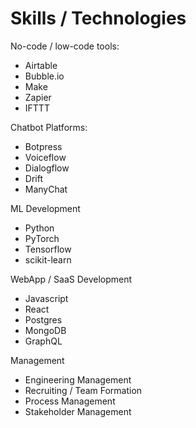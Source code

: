 # Skills / Technologies

No-code / low-code tools:
- Airtable
- Bubble.io
- Make
- Zapier
- IFTTT

Chatbot Platforms:
- Botpress
- Voiceflow
- Dialogflow
- Drift
- ManyChat

ML Development
- Python
- PyTorch
- Tensorflow
- scikit-learn

WebApp / SaaS Development
- Javascript
- React
- Postgres
- MongoDB
- GraphQL

Management
- Engineering Management
- Recruiting / Team Formation
- Process Management
- Stakeholder Management